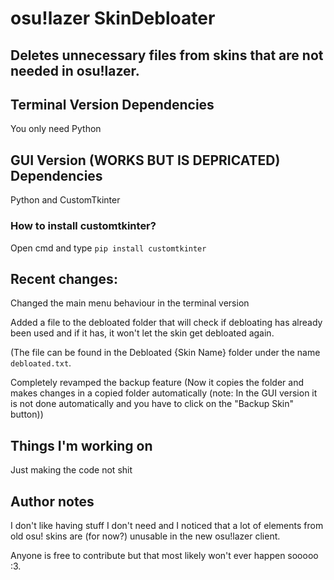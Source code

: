 # osu!lazer SkinDebloater
## Deletes unnecessary files from skins that are not needed in osu!lazer.
## Terminal Version Dependencies
You only need Python
## GUI Version (WORKS BUT IS DEPRICATED) Dependencies
Python and CustomTkinter
### How to install customtkinter?
Open cmd and type
`pip install customtkinter`

## Recent changes:
Changed the main menu behaviour in the terminal version

Added a file to the debloated folder that will check if debloating has already been used and if it has, it won't let the skin get debloated again.

(The file can be found in the Debloated {Skin Name} folder under the name `debloated.txt`. 

Completely revamped the backup feature (Now it copies the folder and makes changes in a copied folder automatically (note: In the GUI version it is not done automatically and you have to click on the "Backup Skin" button))
## Things I'm working on
Just making the code not shit
## Author notes
I don't like having stuff I don't need and I noticed that a lot of elements from old osu! skins are (for now?) unusable in the new osu!lazer client.

Anyone is free to contribute but that most likely won't ever happen sooooo :3.
